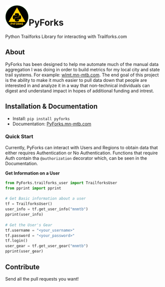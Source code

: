 <a href ="https://mn-mtb.com">
  <img src="./doc/PyForks.png"
    title="PyForks" align="left" height=75 length=75 />
    </a>


# PyForks
Python Trailforks Library for interacting with Trailforks.com

## About

PyForks has been designed to help me automate much of the manual data aggregation I was doing in order to build metrics for my local city and state trail systems. For example: [wlmt.mn-mtb.com](http://wlmt.mn-mtb.com). The end goal of this project is the ability to make it much easier to pull data down that people are interested in and analyze it in a way that non-technical individuals can digest and understand impact in hopes of additional funding and intrest. 

## Installation & Documentation

- Install: `pip install pyforks`
- Documentation: [PyForks.mn-mtb.com](https://PyForks.mn-mtb.com)

### Quick Start
Currently, PyForks can interact with Users and Regions to obtain data that either requires Authentication or No Authentication. Functions that require Auth contain tha `@authorization` decorator which, can be seen in the Documentation.

**Get Information on a User**

```python
from PyForks.trailforks_user import TrailforksUser
from pprint import pprint

# Get Basic information about a user
tf = TrailforksUser()
user_info = tf.get_user_info("mnmtb")
pprint(user_info)

# Get the User's Gear
tf.username = "<your_username>"
tf.password = "<your_password>"
tf.login()
user_gear = tf.get_user_gear("mnmtb")
pprint(user_gear)
```
  

## Contribute

Send all the pull requests you want!

